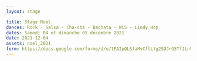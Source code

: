 ```yaml
---
layout: stage

title: Stage Noël
dances: Rock - Salsa - Cha-cha - Bachata - WCS - Lindy Hop
dates: Samedi 04 et dimanche 05 décembre 2021
date: 2021-12-04
assets: noel_2021 
form: https://docs.google.com/forms/d/e/1FAIpQLSfaMvCflLtg2SOJrG5TfJLnVvfIFZE2aEE-HwlwMj1lGpeFUw/viewform?usp=pp_url
---
```


